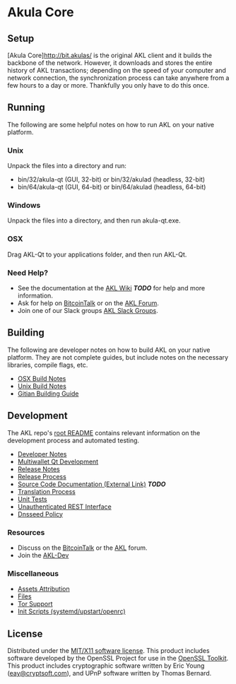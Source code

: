 Akula Core
=====================

Setup
---------------------
[Akula Core]http://bit.akulas/ is the original AKL client and it builds the backbone of the network. However, it downloads and stores the entire history of AKL transactions; depending on the speed of your computer and network connection, the synchronization process can take anywhere from a few hours to a day or more. Thankfully you only have to do this once.

Running
---------------------
The following are some helpful notes on how to run AKL on your native platform.

### Unix

Unpack the files into a directory and run:

- bin/32/akula-qt (GUI, 32-bit) or bin/32/akulad (headless, 32-bit)
- bin/64/akula-qt (GUI, 64-bit) or bin/64/akulad (headless, 64-bit)

### Windows

Unpack the files into a directory, and then run akula-qt.exe.

### OSX

Drag AKL-Qt to your applications folder, and then run AKL-Qt.

### Need Help?

* See the documentation at the [AKL Wiki](https://en.bitcoin.it/wiki/Main_Page) ***TODO***
for help and more information.
* Ask for help on [BitcoinTalk](https://bitcointalk.org/index.php?topic=1604893.0) or on the [AKL Forum](https://google.forum.com/).
* Join one of our Slack groups [AKL Slack Groups](https://google.slack.com/).

Building
---------------------
The following are developer notes on how to build AKL on your native platform. They are not complete guides, but include notes on the necessary libraries, compile flags, etc.

- [OSX Build Notes](build-osx.md)
- [Unix Build Notes](build-unix.md)
- [Gitian Building Guide](gitian-building.md)

Development
---------------------
The AKL repo's [root README](https://github.com/ALPHANODE/AKL/blob/master/README.md) contains relevant information on the development process and automated testing.

- [Developer Notes](developer-notes.md)
- [Multiwallet Qt Development](multiwallet-qt.md)
- [Release Notes](release-notes.md)
- [Release Process](release-process.md)
- [Source Code Documentation (External Link)](https://dev.visucore.com/bitcoin/doxygen/) ***TODO***
- [Translation Process](translation_process.md)
- [Unit Tests](unit-tests.md)
- [Unauthenticated REST Interface](REST-interface.md)
- [Dnsseed Policy](dnsseed-policy.md)

### Resources

* Discuss on the [BitcoinTalk](https://bitcointalk.org/index.php?topic=1604893.0) or the [AKL](https://google.forum.com/) forum.
* Join the [AKL-Dev](https://google.slack.com/) 

### Miscellaneous
- [Assets Attribution](assets-attribution.md)
- [Files](files.md)
- [Tor Support](tor.md)
- [Init Scripts (systemd/upstart/openrc)](init.md)

License
---------------------
Distributed under the [MIT/X11 software license](http://www.opensource.org/licenses/mit-license.php).
This product includes software developed by the OpenSSL Project for use in the [OpenSSL Toolkit](https://www.openssl.org/). This product includes
cryptographic software written by Eric Young ([eay@cryptsoft.com](mailto:eay@cryptsoft.com)), and UPnP software written by Thomas Bernard.
